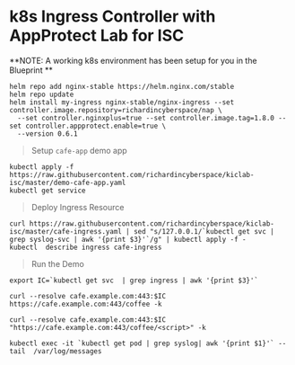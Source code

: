 # k8s Ingress Controller with AppProtect Lab for ISC

**NOTE: A working k8s environment has been setup for you in the Blueprint **

```
helm repo add nginx-stable https://helm.nginx.com/stable
helm repo update
helm install my-ingress nginx-stable/nginx-ingress --set controller.image.repository=richardincyberspace/nap \
  --set controller.nginxplus=true --set controller.image.tag=1.8.0 --set controller.appprotect.enable=true \
  --version 0.6.1
```

> Setup `cafe-app` demo app

```
kubectl apply -f https://raw.githubusercontent.com/richardincyberspace/kiclab-isc/master/demo-cafe-app.yaml
kubectl get service
```

> Deploy Ingress Resource
```
curl https://raw.githubusercontent.com/richardincyberspace/kiclab-isc/master/cafe-ingress.yaml | sed "s/127.0.0.1/`kubectl get svc | grep syslog-svc | awk '{print $3}'`/g" | kubectl apply -f -
kubectl  describe ingress cafe-ingress
```
> Run the Demo
```
export IC=`kubectl get svc  | grep ingress | awk '{print $3}'`
```

```
curl --resolve cafe.example.com:443:$IC https://cafe.example.com:443/coffee -k
```

```
curl --resolve cafe.example.com:443:$IC "https://cafe.example.com:443/coffee/<script>" -k
```

```
kubectl exec -it `kubectl get pod | grep syslog| awk '{print $1}'` -- tail  /var/log/messages
```
